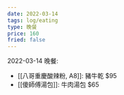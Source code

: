 ```yaml
---
date: 2022-03-14
tags: log/eating
type: 晚餐
price: 160
fried: false
---
```


2022-03-14 晚餐: 
- [[八哥重慶酸辣粉, A8]]: 豬牛乾 $95
- [[傻師傅湯包]]: 牛肉湯包 $65
